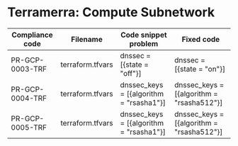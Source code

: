 # Terramerra: Compute Subnetwork

Compliance code | Filename       | Code snippet problem           | Fixed code
----------------|----------------|--------------------------------|-----------------------------------
PR-GCP-0003-TRF |terraform.tfvars|dnssec = [{state = "off"}]      |dnssec = [{state = "on"}]
PR-GCP-0004-TRF |terraform.tfvars|dnssec_keys = [{algorithm  = "rsasha1"}]|dnssec_keys = [{algorithm  = "rsasha512"}]
PR-GCP-0005-TRF |terraform.tfvars|dnssec_keys = [{algorithm  = "rsasha1"}]|dnssec_keys = [{algorithm  = "rsasha512"}]
